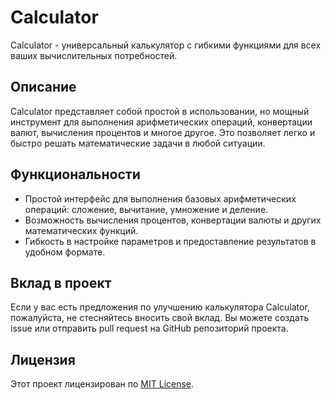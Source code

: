 # Calculator

Calculator - универсальный калькулятор с гибкими функциями для всех ваших вычислительных потребностей.

## Описание

Calculator представляет собой простой в использовании, но мощный инструмент для выполнения арифметических операций, конвертации валют, вычисления процентов и многое другое. Это позволяет легко и быстро решать математические задачи в любой ситуации.

## Функциональности

- Простой интерфейс для выполнения базовых арифметических операций: сложение, вычитание, умножение и деление.
- Возможность вычисления процентов, конвертации валюты и других математических функций.
- Гибкость в настройке параметров и предоставление результатов в удобном формате.

## Вклад в проект

Если у вас есть предложения по улучшению калькулятора Calculator, пожалуйста, не стесняйтесь вносить свой вклад. Вы можете создать issue или отправить pull request на GitHub репозиторий проекта.

## Лицензия

Этот проект лицензирован по [MIT License](LICENSE).
